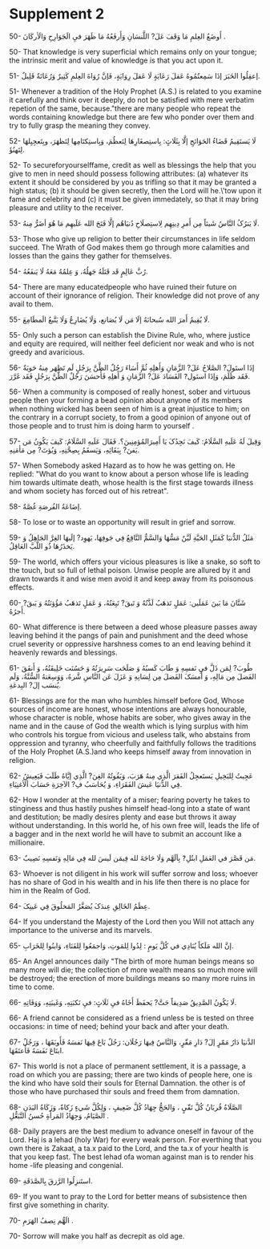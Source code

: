 Supplement 2
============

50- أَوضَعُ العِلمِ مَا وَقَفَ عَلَ? اللَّنسَانِ وَأَرفَعُهُ مَا ظَهَرَ
فيِ الَجَوَارِحِ وَالَأرکَانَ .

50- That knowledge is very superficial which remains only on your
tongue; the intrinsic merit and value of knowledge is that you act upon
it.

51- إعقِلُوا الخَبَرَ إذَا سَمِعتُمُوهُ عَقلَ رَعَايَةٍ لَا عَقلَ
رِوَايَةٍ، فَإنَّ رُوَاةَ العِلمِ کَثِيرٌ وَرُعَاتَةٌ قَلِيلٌ.

51- Whenever a tradition of the Holy Prophet (A.S.) is related to you
examine it carefully and think over it deeply, do not be satisfied with
mere verbatim repetion of the same, because."there are many people who
repeat the words containing knowledge but there are few who ponder over
them and try to fully grasp the meaning they convey.

52- لَا يَستَقِيمُ قَضَاءُ الحَوَائجِ إلَّا بِثَلَاثٍ: بِاستِصغَارِهَا
لِتَعظُمَ، وَبِاستِکتَامِها لِتَظهَرَ، وبِتَعجِيِلهَا لِتَهنُؤَ.

52- To secureforyourselffame, credit as well as blessings the help that
you give to men in need should possess following attributes: (a)
whatever its extent it should be considered by you as trifling so that
it may be granted a high status; (b) it should be given secretly, then
the Lord will he.\\'tow upon it fame and celebrity and (c) it must be
given immedately, so that it may bring pleasure and utility to the
receiver.

53- لَا يَترُکُ النَّاسُ شَيئاً مِن أَمرِ دِينِهِم لِاستِصلَاحِ
دُنيَاهُم إلَّا فَتَحَ الله عَلَيهِم مَا هُوَ أضَرُّ مِنهُ.

53- Those who give up religion to better their circumstances in life
seldom succeed. The Wrath of God makes them go through more calamities
and losses than the gains they gather for themselves.

54- رُبَّ عَالِمٍ قَد قَتَلَهُ جَهلُهُ، وَ عِلمُهُ مَعَهُ لَا
يَنفَعُهُ.

54- There are many educatedpeople who have ruined their future on
account of their ignorance of religion. Their knowledge did not prove of
any avail to them.

55- لَا يُقِيمُ أَمرَ الله سُبحانَهُ إلَا مَن لَا يُصَانع، وَلَا
يُضَارِعُ وَلَا يَتَّبعُ الَمطَامِعَ.

55- Only such a person can establish the Divine Rule, who, where
justice and equity are required, will neither feel deficient nor weak
and who is not greedy and avaricious.

56- إذَا استَولَ? الصَّلاحُ عَلَ? الزَّمَانِ وَأَهلِهِ ثُمَّ أَسَاءَ
رَجُلٌ الظَّنَّ بِرَجُلٍ لَم تَظهَر مِنهُ حَوبَةٌ فَقَد ظَلَمَ، وَإذَا
استَول?َ الفَسَادَ عَلَ? الزَّمَانِ وَ أَهلِهِ فَأَحسَنَ رَجُلٌ الظَّنَّ
بِرَجُلٍ فَقَد غَرَّرَ.

56- When a community is composed of really honest, sober and virtuous
people then your forming a bead opinion about anyone of its members when
nothing wicked has been seen of him is a great injustice to him; on the
contrary in a corrupt society, to from a good opinion of anyone out of
those people and to trust him is doing harm to yourself .

57- وَقِيلَ لَهُ عَلَيهِ السَّلَامُ: کَيفَ نَجِدُکَ يَا
أَمِيرَالمُؤمِنِينَ؟. فَقَالَ عَلَيهِ السَّلَامُ: کَيفَ يَکُونُ مَن
يَفنَ? بِبَقَائِهِ، وَيَسقَمُ بِصِحَّتِهِ، وَيُؤتَ? مِن مَأمَنِهِ.

57- When Somebody asked Hazard as to how he was getting on. He replied:
"What do you want to know about a person whose life is leading him
towards ultimate death, whose health is the first stage towards illness
and whom society has forced out of his retreat".

58- إضَاعَةُ الفُرصَةِ غُصَّةٌ.

58- To lose or to waste an opportunity will result in grief and
sorrow.

59- مَثَلُ الدُّنيَا کَمَثَلِ الحَيَّةِ لَيَّنٌ مَسُّهَا وَالسَّمُّ
النَّاقِعُ فِي جَوفِهَا، يَهوِد? إلَيهَا الغِرَّ الجَاهِلُ وَ يَخذَرُهَا
ذُو اللَّبَّ العَاقِلُ.

59- The world, which offers your vicious pleasures is like a snake, so
soft to the touch, but so full of lethal poison. Unwise people are
allured by it and drawn towards it and wise men avoid it and keep away
from its poisonous effects.

60- شَتَّانَ مَا بَينَ عَمَلَين: عَمَلٍ تَذهَبُ لَذَّتُهُ وَ تَبقَ?
تَبِعَتُهُ، وَ عَمَلٍ تَذهَبُ مَؤُؤنَتُهُ وَ يَبقَ? أَجرُهُ.

60- What difference is there between a deed whose pleasure passes away
leaving behind it the pangs of pain and punishment and the deed whose
cruel severity or oppressive harshness comes to an end leaving behind it
heavenly rewards and blessings.

61- طُوبَ? لِمَن ذَلَّ فيِ نَفسِهِ وَ طَابَ کَسبُهُ وَ صَلَحَت
سَرِيرَتُهُ وَ حَسُنَت خَلِيقَتُهُ، وَ أَنفَقَ الفَضلَ مِن مَالِهِ، وَ
أَمسَکَ الفَضلَ مِن لِسَانِهِ وَ عَزَلَ عَن النَّاسِ شَّرهُ، وَوَسِعَتهُ
السُّنَّةُ، وَلَم يُنسَب إلَ? البِدعَةِ.

61- Blessings are for the man who humbles himself before God, Whose
sources of income are honest, whose intentions are always honourable,
whose character is noble, whose habits are sober, who gives away in the
name and in the cause of God the wealth which is lying surplus with him
who controls his torgue from vicious and useless talk, who abstains from
oppression and tyranny, who cheerfully and faithfully follows the
traditions of the Holy Prophet (A.S.)and who keeps himself away from
innovation in religion.

62- عَجِبتُ لِلبَخِيلِ يَستَعجِلُ الفَقرَ الَّذِي مِنهُ هَرَبَ،
وَيَفُوتُهُ الغِنَ? الَّذِي إيَّاهُ طَلَبَ فَيَعِيشُ فِي الدُّنيَا عَيشَ
الفَقَرَاءِ، وَ يُحَاسَبُ فِ? الآخِرَةِ حَسَابَ ألَأغنِيَاءِ.

62- How I wonder at the mentality of a miser; fearing poverty he takes
to stinginess and thus hastily pushes himself head-long into a state of
want and destitution; be madly desires plenty and ease but throws it
away without understanding. In this world he, of his own free will,
leads the life of a bagger and in the next world he will have to submit
an account like a millionaire.

63- مَن قَصَّرَ في العَمَلِ ابتُلِ?َ بِاَلَهَّم وَلَا حَاجَةَ لله
فِيمَن لَيسَ لله فِي مَالِهِ وَنَفسِهِ نَصِيبٌ.

63- Whoever is not diligent in his work will suffer sorrow and loss;
whoever has no share of God in his wealth and in his life then there is
no place for him in the Realm of God.

64- عِظَمُ الخَالِقِ عِندَکَ يُصَغَّرُ المَخلُوقَ فِي عَينِکَ.

64- If you understand the Majesty of the Lord then you Will not attach
any importance to the universe and its marvels.

65- إنَّ الله مَلَکاً يُنَادِي في کُلَّ يَومٍ : لِدُوا لِلمَوتِ،
وَاجمَعُوا لِلفَنَاءِ، وَابنُوا لِلخَرَابِ.

65- An Angel announces daily "The birth of more human beings means so
many more will die; the collection of more wealth means so much more
will be destroyed; the erection of more buildings means so many more
ruins in time to come.

66- لَا يَکُونُ الصَّدِيقُ صَدِيقاً حَتَّ? يَحفَظَ أَخَاهُ فيِ ثَلَاثٍ:
فيِ نَکبَتِهِ، وَغَيبَتِهِ، وَوَفَاتِهِ.

66- A friend cannot be considered as a friend unless be is tested on
three occasions: in time of need; behind your back and after your
death.

67- الدَّنيَا دَارُ مَمّرٍ إلَ? دَارِ مَقّرٍ، وَالنَّاسُ فِيهَا
رَجُلَان: رَجُلٌ بَاعَ فِيهَا نَفسَهُ فَأَوبَقَهَا ، وَرَجُلٌ ابتَاعَ
نَفَسَهُ فَأَعتَقَهَا.

67- This world is not a place of permanent settlement, it is a passage,
a road on which you are passing; there are two kinds of people here, one
is the kind who have sold their souls for Eternal Damnation. the other
is of those who have purchased thir souls and freed them from
damnation.

68- الصَّلَاةُ قُربَانُ کُلَّ تَقّيٍ ، وَالحَجُّ جِهَادُ کُلَّ ضَعِيفٍ
، وَلِکُلَّ شَيءٍ زَکاةٌ، وَزَکَاةُ البَدَنِ الصَّيَامُ، وَجِهَادُ
المَرأَةِ حُسنُ التَّبَعُّلِ .

68- Daily prayers are the best medium to advance oneself in favour of
the Lord. Haj is a lehad (holy War) for every weak person. For everthing
that you own there is Zakaat, a ta.x paid to the Lord, and the ta.x of
your health is that you keep fast. The best lehad ofa woman against man
is to render his home -life pleasing and congenial.

69- استَنزِلُوا الرَّزقَ بِالصَّدَقَةِ.

69- If you want to pray to the Lord for better means of subsistence
then first give something in charity.

70- الَهُّم نِصفُ الهَرَمِ .

70- Sorrow will make you half as decrepit as old age.


